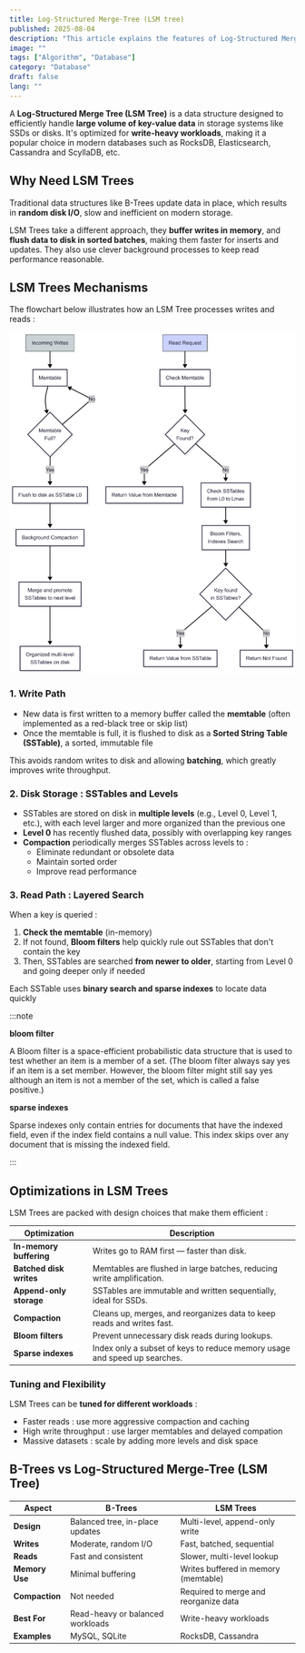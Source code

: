 ```yaml
---
title: Log-Structured Merge-Tree (LSM tree)
published: 2025-08-04
description: "This article explains the features of Log-Structured Merge Trees (LSM Trees), highlighting their efficient design for handling write-heavy workloads through multi-level storage and compaction."
image: ""
tags: ["Algorithm", "Database"]
category: "Database"
draft: false
lang: ""
---
```


A **Log-Structured Merge Tree (LSM Tree)** is a data structure designed to efficiently handle **large volume of key-value data** in storage systems like SSDs or disks. It's optimized for **write-heavy workloads**, making it a popular choice in modern databases such as RocksDB, Elasticsearch, Cassandra and ScyllaDB, etc.

## Why Need LSM Trees

Traditional data structures like B-Trees update data in place, which results in **random disk I/O**, slow and inefficient on modern storage.

LSM Trees take a different approach, they **buffer writes in memory**, and **flush data to disk in sorted batches**, making them faster for inserts and updates. They also use clever background processes to keep read performance reasonable.

## LSM Trees Mechanisms

The flowchart below illustrates how an LSM Tree processes writes and reads :

![action-flow](./action-flow.png)

### 1. Write Path

- New data is first written to a memory buffer called the **memtable** (often implemented as a red-black tree or skip list)
- Once the memtable is full, it is flushed to disk as a **Sorted String Table (SSTable)**, a sorted, immutable file

This avoids random writes to disk and allowing **batching**, which greatly improves write throughput.

### 2. Disk Storage : SSTables and Levels

- SSTables are stored on disk in **multiple levels** (e.g., Level 0, Level 1, etc.), with each level larger and more organized than the previous one
- **Level 0** has recently flushed data, possibly with overlapping key ranges
- **Compaction** periodically merges SSTables across levels to :
  - Eliminate redundant or obsolete data
  - Maintain sorted order
  - Improve read performance

### 3. Read Path : Layered Search

When a key is queried :

1. **Check the memtable** (in-memory)
2. If not found, **Bloom filters** help quickly rule out SSTables that don't contain the key
3. Then, SSTables are searched **from newer to older**, starting from Level 0 and going deeper only if needed

Each SSTable uses **binary search and sparse indexes** to locate data quickly

:::note

**bloom filter**

A Bloom filter is a space-efficient probabilistic data structure that is used to test whether an item is a member of a set. (The bloom filter always say yes if an item is a set member. However, the bloom filter might still say yes although an item is not a member of the set, which is called a false positive.)

**sparse indexes**

Sparse indexes only contain entries for documents that have the indexed field, even if the index field contains a null value. This index skips over any document that is missing the indexed field.

:::

## Optimizations in LSM Trees

LSM Trees are packed with design choices that make them efficient :

| Optimization            | Description                                                               |
| ----------------------- | ------------------------------------------------------------------------- |
| **In-memory buffering** | Writes go to RAM first — faster than disk.                                |
| **Batched disk writes** | Memtables are flushed in large batches, reducing write amplification.     |
| **Append-only storage** | SSTables are immutable and written sequentially, ideal for SSDs.          |
| **Compaction**          | Cleans up, merges, and reorganizes data to keep reads and writes fast.    |
| **Bloom filters**       | Prevent unnecessary disk reads during lookups.                            |
| **Sparse indexes**      | Index only a subset of keys to reduce memory usage and speed up searches. |

### Tuning and Flexibility

LSM Trees can be **tuned for different workloads** :

- Faster reads : use more aggressive compaction and caching
- High write throughput : use larger memtables and delayed compation
- Massive datasets : scale by adding more levels and disk space

## B-Trees vs Log-Structured Merge-Tree (LSM Tree)

| Aspect         | **B-Trees**                      | **LSM Trees**                         |
| -------------- | -------------------------------- | ------------------------------------- |
| **Design**     | Balanced tree, in-place updates  | Multi-level, append-only write        |
| **Writes**     | Moderate, random I/O             | Fast, batched, sequential             |
| **Reads**      | Fast and consistent              | Slower, multi-level lookup            |
| **Memory Use** | Minimal buffering                | Writes buffered in memory (memtable)  |
| **Compaction** | Not needed                       | Required to merge and reorganize data |
| **Best For**   | Read-heavy or balanced workloads | Write-heavy workloads                 |
| **Examples**   | MySQL, SQLite                    | RocksDB, Cassandra                    |
